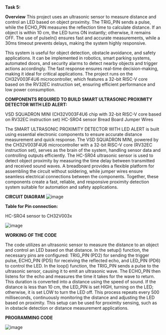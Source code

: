 **Task 5:**


**Overview**
This project uses an ultrasonic sensor to measure distance and control an LED based on object proximity. The TRIG_PIN sends a pulse, while the ECHO_PIN measures the reflection time to calculate distance. If an object is within 10 cm, the LED turns ON instantly; otherwise, it remains OFF. The use of pulseIn() ensures fast and accurate measurements, while a 30ms timeout prevents delays, making the system highly responsive.

This system is useful for object detection, obstacle avoidance, and safety applications. It can be implemented in robotics, smart parking systems, automated doors, and security alarms to detect nearby objects and trigger actions accordingly. The fast response ensures real-time decision-making, making it ideal for critical applications. The project runs on the CH32V003F4U6 microcontroller, which features a 32-bit RISC-V core based on the RV32EC instruction set, ensuring efficient performance and low power consumption.

**COMPONENTS REQUIRED TO BUILD SMART ULTRASONIC PROXIMITY DETECTOR WITH LED ALERT:**

VSD SQUADRON MINI (CH32V003F4U6 chip with 32-bit RISC-V core based on RV32EC instruction set)
HC-SRO4 sensor
Bread Board
Jumper Wires

The SMART ULTRASONIC PROXIMITY DETECTOR WITH LED ALERT is built using essential electronic components to ensure accurate distance measurement and quick response. The VSD SQUADRON MINI, powered by the CH32V003F4U6 microcontroller with a 32-bit RISC-V core (RV32EC instruction set), serves as the brain of the system, handling sensor data and controlling outputs efficiently. The HC-SR04 ultrasonic sensor is used to detect object proximity by measuring the time delay between transmitted and received sound waves. A breadboard provides a flexible platform for assembling the circuit without soldering, while jumper wires ensure seamless electrical connections between the components. Together, these components create a fast, reliable, and responsive proximity detection system suitable for automation and safety applications.

**CIRCUIT DIAGRAM**
![image](https://github.com/user-attachments/assets/3fe53937-70c1-43bb-baf0-d0c62ba70e68)

**Table for Pin connection:**

HC-SRO4 sensor to CH32V003x

![image](https://github.com/user-attachments/assets/8c92cb09-4e25-43d8-bfb3-9955fb2bd207)


**WORKING OF THE CODE**

The code utilizes an ultrasonic sensor to measure the distance to an object and control an LED based on that distance. In the setup() function, the necessary pins are configured: TRIG_PIN (PD2) for sending the trigger pulse, ECHO_PIN (PD5) for receiving the reflected echo, and LED_PIN (PD6) to control the LED. In the loop() function, the TRIG_PIN sends a pulse to the ultrasonic sensor, causing it to emit an ultrasonic wave. The ECHO_PIN then listens for the echo and measures the time it takes for the wave to return. This duration is converted into a distance using the speed of sound. If the distance is less than 10 cm, the LED_PIN is set HIGH, turning on the LED; otherwise, it is set LOW to turn the LED off. This process repeats every 500 milliseconds, continuously monitoring the distance and adjusting the LED based on proximity. This setup can be used for proximity sensing, such as in obstacle detection or distance measurement applications.


**PROGRAMMING CODE**

![image](https://github.com/user-attachments/assets/77acd190-d5e4-4bc4-a214-2852c899e5f4)


